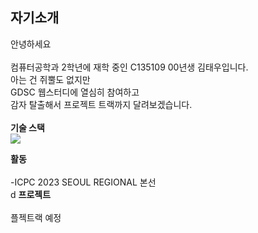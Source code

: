 ## 자기소개
 안녕하세요<br><br>
컴퓨터공학과 2학년에 재학 중인 C135109 00년생 김태우입니다.<br>
아는 건 쥐뿔도 없지만<br>
GDSC 웹스터디에 열심히 참여하고<br>
감자 탈출해서 프로젝트 트랙까지 달려보겠습니다.<br><br>
**기술 스택** <br>
<img src="https://img.shields.io/badge/python-3776AB?style=for-the-badge&logo=python&logoColor=white"><br>

**활동** <br>     
    -ICPC 2023 SEOUL REGIONAL 본선 <br>    d
**프로젝트**<br>    
플젝트랙 예정<br>